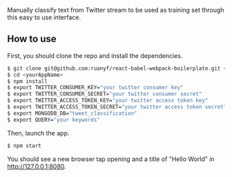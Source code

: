 Manually classify text from Twitter stream to be used as training set through this easy to use interface.

## How to use

First, you should clone the repo and install the dependencies.

```bash
$ git clone git@github.com:ruanyf/react-babel-webpack-boilerplate.git <yourAppName>
$ cd <yourAppName>
$ npm install
$ export TWITTER_CONSUMER_KEY="your twitter consumer key"
$ export TWITTER_CONSUMER_SECRET="your twitter consumer secret"
$ export TWITTER_ACCESS_TOKEN_KEY="your twitter access token key"
$ export TWITTER_ACCESS_TOKEN_SECRET="your twitter access token secret"
$ export MONGODB_DB="tweet_classification"
$ export QUERY="your keywords"
```

Then, launch the app.

```bash
$ npm start
```

You should see a new browser tap opening and a title of "Hello World" in http://127.0.0.1:8080.
